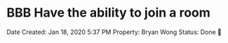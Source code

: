 # BBB Have the ability to join a room

Date Created: Jan 18, 2020 5:37 PM
Property: Bryan Wong
Status: Done 🙌